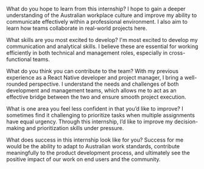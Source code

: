 What do you hope to learn from this internship?
I hope to gain a deeper understanding of the Australian workplace culture and improve my ability to communicate effectively within a professional environment. I also aim to learn how teams collaborate in real-world projects here.

What skills are you most excited to develop?
I'm most excited to develop my communication and analytical skills. I believe these are essential for working efficiently in both technical and management roles, especially in cross-functional teams.

What do you think you can contribute to the team?
With my previous experience as a React Native developer and project manager, I bring a well-rounded perspective. I understand the needs and challenges of both development and management teams, which allows me to act as an effective bridge between the two and ensure smooth project execution.

What is one area you feel less confident in that you’d like to improve?
I sometimes find it challenging to prioritize tasks when multiple assignments have equal urgency. Through this internship, I’d like to improve my decision-making and prioritization skills under pressure.

What does success in this internship look like for you?
Success for me would be the ability to adapt to Australian work standards, contribute meaningfully to the product development process, and ultimately see the positive impact of our work on end users and the community.
